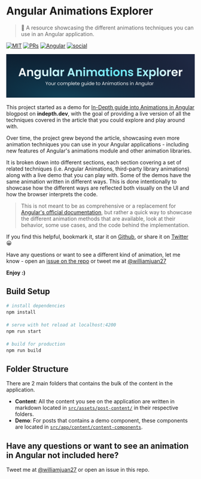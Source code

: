 # Angular Animations Explorer

> 🚀 A resource showcasing the different animations techniques you can use in an Angular application.

[![MIT](https://img.shields.io/packagist/l/doctrine/orm.svg?style=for-the-badge)]()
[![PRs](https://img.shields.io/badge/PRs-welcome-brightgreen.svg?style=for-the-badge)]()
[![Angular](https://img.shields.io/badge/Angular-19-DE0031.svg?style=for-the-badge)](https://github.com/angular/angular)
[![social](https://img.shields.io/twitter/follow/williamjuan27?color=%23249FEC&label=follow%20me&logo=twitter&style=for-the-badge)](https://twitter.com/williamjuan27)

![Hero image](src/assets/images/github-hero.png)

This project started as a demo for [In-Depth guide into Animations in Angular](https://indepth.dev/in-depth-guide-into-animations-in-angular) blogpost on **indepth.dev**, with the goal of providing a live version of all the techniques covered in the article that you could explore and play around with. 

Over time, the project grew beyond the article, showcasing even more animation techniques you can use in your Angular applications - including new features of Angular's animations module and other animation libraries.

It is broken down into different sections, each section covering a set of related techniques (i.e. Angular Animations, third-party library animations) along with a live demo that you can play with. Some of the demos have the same animation written in different ways. This is done intentionally to showcase how the different ways are reflected both visually on the UI and how the browser interprets the code.

> This is not meant to be as comprehensive or a replacement for [Angular's official documentation](https://angular.io/guide/animations), but rather a quick way to showcase the different animation methods that are available, look at their behavior, some use cases, and the code behind the implementation.

If you find this helpful, bookmark it, star it on [Github](https://github.com/williamjuan027/angular-animations-explorer), or share it on [Twitter](https://twitter.com/intent/tweet?text=Explore%20the%20different%20ways%20to%20animate%20your%20Angular%20Apps%20by%20%40williamjuan27%20%23angular%20%23javascript%20%23webdev%0Ahttps%3A%2F%2Fwilliamjuan027.github.io%2Fangular-animations-explorer) 😀

Have any questions or want to see a different kind of animation, let me know - open an [issue on the repo](https://github.com/williamjuan027/angular-animations-explorer/issues) or tweet me at [@williamjuan27](https://twitter.com/Williamjuan27)

**Enjoy :)**

## Build Setup

```bash
# install dependencies
npm install

# serve with hot reload at localhost:4200
npm run start

# build for production
npm run build
```

## Folder Structure

There are 2 main folders that contains the bulk of the content in the application.

- **Content**: All the content you see on the application are written in markdown located in [`src/assets/post-content/`](src/assets/post-content) in their respective folders.
- **Demo**: For posts that contains a demo component, these components are located in [`src/app/content/content-components`](src/app/content/content-components/).

## Have any questions or want to see an animation in Angular not included here?

Tweet me at [@williamjuan27](https://twitter.com/Williamjuan27) or open an issue in this repo.
